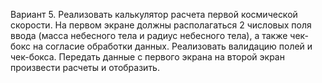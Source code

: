 Вариант 5. 
Реализовать калькулятор расчета первой космической скорости. 
На первом экране должны располагаться 2 числовых поля ввода (масса небесного тела и радиус небесного тела), а также чек-бокс на согласие обработки данных. 
Реализовать валидацию полей и чек-бокса. Передать данные с первого экрана на второй экран произвести расчеты и отобразить.
